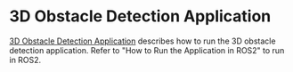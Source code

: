 3D Obstacle Detection Application
=================================

[3D Obstacle Detection Application](../../../ros1/nodes/ti_estop/README.md) describes how to run the 3D obstacle detection application. Refer to "How to Run the Application in ROS2" to run in ROS2.